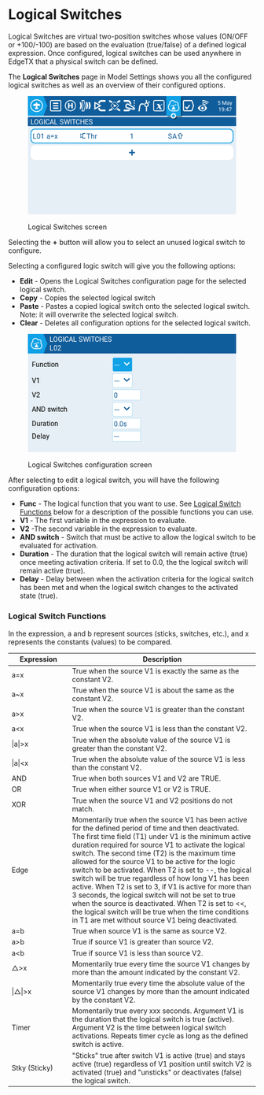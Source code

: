 # Logical Switches

Logical Switches are virtual two-position switches whose values (ON/OFF or +100/-100) are based on the evaluation (true/false) of a defined logical expression. Once configured, logical switches can be used anywhere in EdgeTX that a physical switch can be defined.

The **Logical Switches** page in Model Settings shows you all the configured logical switches as well as an overview of their configured options.

<figure><img src="../../../.gitbook/assets/logicalswitches1.png" alt=""><figcaption><p>Logical Switches screen</p></figcaption></figure>

Selecting the **+** button will allow you to select an unused logical switch to configure.

Selecting a configured logic switch will give you the following options:

* **Edit** - Opens the Logical Switches configuration page for the selected logical switch.
* **Copy** - Copies the selected logical switch
* **Paste** - Pastes a copied logical switch onto the selected logical switch. Note: it will overwrite the selected logical switch.
* **Clear** - Deletes all configuration options for the selected logical switch.

<figure><img src="../../../.gitbook/assets/logicalswitches2.png" alt=""><figcaption><p>Logical Switches configuration screen</p></figcaption></figure>

After selecting to edit a logical switch, you will have the following configuration options:

* **Func** - The logical function that you want to use. See [Logical Switch Functions](logical-switches.md#logical\_switches\_judgment\_conditions\_and\_logical\_expressions) below for a description of the possible functions you can use.
* **V1** - The first variable in the expression to evaluate.
* **V2** -The second variable in the expression to evaluate.
* **AND switch** - Switch that must be active to allow the logical switch to be evaluated for activation.
* **Duration** - The duration that the logical switch will remain active (true) once meeting activation criteria. If set to 0.0, the the logical switch will remain active (true).
* **Delay** - Delay between when the activation criteria for the logical switch has been met and when the logical switch changes to the activated state (true).

### Logical Switch Functions <a href="#logical_switches_judgment_conditions_and_logical_expressions" id="logical_switches_judgment_conditions_and_logical_expressions"></a>

In the expression, a and b represent sources (sticks, switches, etc.), and x represents the constants (values) to be compared.

<table><thead><tr><th width="137">Expression</th><th width="606">Description</th></tr></thead><tbody><tr><td>a=x</td><td>True when the source V1 is exactly the same as the constant V2.</td></tr><tr><td>a~x</td><td>True when the source V1 is about the same as the constant V2.</td></tr><tr><td>a>x</td><td>True when the source  V1 is greater than the constant V2.</td></tr><tr><td>a&#x3C;x</td><td>True when the source  V1 is less than the constant V2.</td></tr><tr><td>|a|>x</td><td>True when the absolute value of the source V1 is greater than the constant V2.</td></tr><tr><td>|a|&#x3C;x</td><td>True when the absolute value of the source V1 is less than the constant V2.</td></tr><tr><td>AND</td><td>True when both sources V1 and V2 are TRUE.</td></tr><tr><td>OR</td><td>True when either source V1 or V2 is TRUE.</td></tr><tr><td>XOR</td><td>True when the source V1 and V2 positions do not match.</td></tr><tr><td>Edge</td><td>Momentarily true when the source V1 has been active for the defined period of time and then deactivated. The first time field (T1) under V1 is the minimum active duration required for source V1 to activate the logical switch. The second time (T2) is the maximum time allowed for the source V1 to be active for the logic switch to be activated. When T2 is set to --, the logical switch will be true regardless of how long V1 has been active. When T2 is set to 3, if V1 is active for more than 3 seconds, the logical switch will not be set to true when the source is deactivated. When T2 is set to &#x3C;&#x3C;, the logical switch will be true when the time conditions in T1 are met without source V1 being deactivated.</td></tr><tr><td>a=b</td><td>True when source V1 is the same as source V2.</td></tr><tr><td>a>b</td><td>True if source V1 is greater than source V2.</td></tr><tr><td>a&#x3C;b</td><td>True if source V1 is less than source V2.</td></tr><tr><td>△>x</td><td>Momentarily true every time the source V1 changes by more than the amount indicated by the constant V2. </td></tr><tr><td>|△|>x</td><td>Momentarily true every time the absolute value of the source V1 changes by more than the amount indicated by the constant V2.</td></tr><tr><td>Timer</td><td>Momentarily true every xxx seconds. Argument V1 is the duration that the logical switch is true (active). Argument V2 is the time between logical switch activations. Repeats timer cycle as long as the defined switch is active.</td></tr><tr><td>Stky (Sticky)</td><td>"Sticks" true after switch V1 is active (true) and stays active (true) regardless of V1 position until switch V2 is activated (true) and "unsticks" or deactivates (false) the logical switch.</td></tr></tbody></table>

